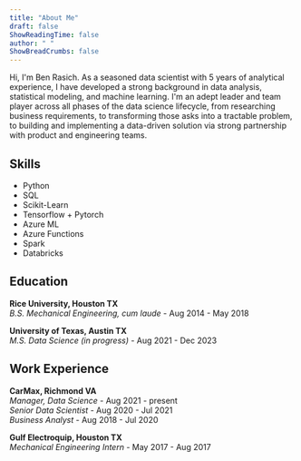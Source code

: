 ```yaml
---
title: "About Me"
draft: false
ShowReadingTime: false
author: " "
ShowBreadCrumbs: false
---
```


Hi, I'm Ben Rasich. As a seasoned data scientist with 5 years of analytical experience, I have developed a strong background in data analysis, statistical modeling, and machine learning. I'm an adept leader and team player across all phases of the data science lifecycle, from researching business requirements, to transforming those asks into a tractable problem, to building and implementing a data-driven solution via strong partnership with product and engineering teams.

## Skills
- Python
- SQL
- Scikit-Learn
- Tensorflow + Pytorch
- Azure ML
- Azure Functions
- Spark
- Databricks

## Education
**Rice University, Houston TX**  
*B.S. Mechanical Engineering, cum laude* - Aug 2014 - May 2018  

**University of Texas, Austin TX**  
*M.S. Data Science (in progress)* - Aug 2021 - Dec 2023

## Work Experience

**CarMax, Richmond VA**  
*Manager, Data Science* - Aug 2021 - present  
*Senior Data Scientist* - Aug 2020 - Jul 2021  
*Business Analyst* - Aug 2018 - Jul 2020  

**Gulf Electroquip, Houston TX**  
*Mechanical Engineering Intern* - May 2017 - Aug 2017  